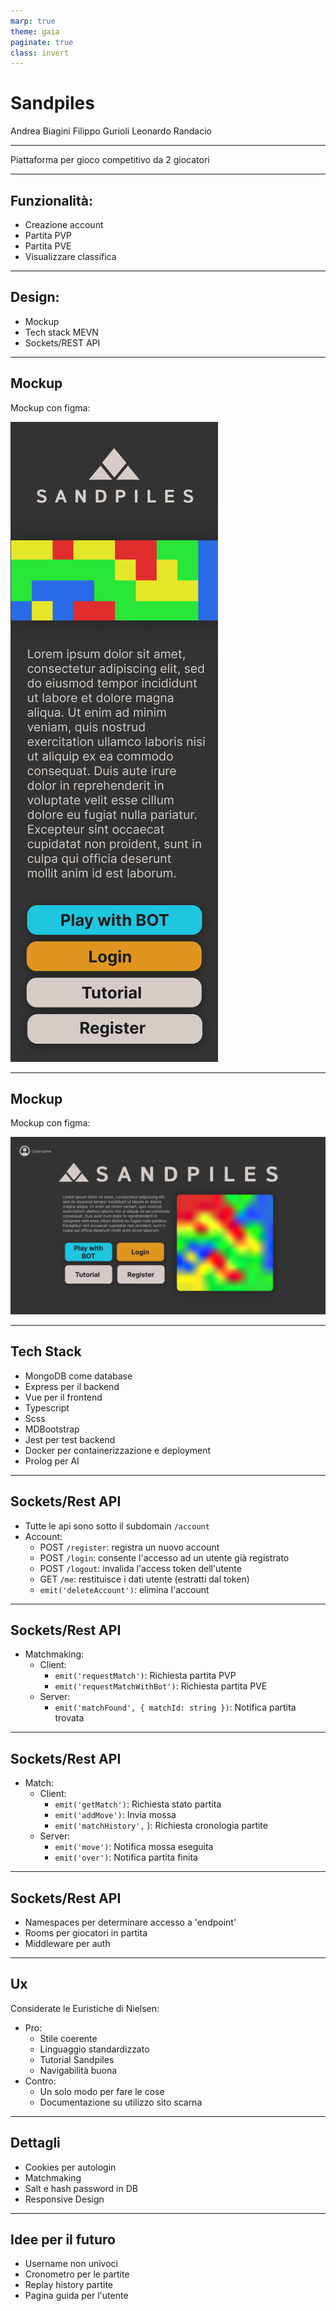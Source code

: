 ```yaml
---
marp: true
theme: gaia
paginate: true
class: invert
---
```


<style>
section::after {
  content: attr(data-marpit-pagination) '/' attr(data-marpit-pagination-total);
}
</style>

<!-- _class: lead invert -->
<!-- _paginate: false -->

# Sandpiles

Andrea Biagini
Filippo Gurioli
Leonardo Randacio

---


Piattaforma per gioco competitivo da 2 giocatori 

---

## Funzionalità:

- Creazione account
- Partita PVP
- Partita PVE
- Visualizzare classifica

---

## Design:

- Mockup
- Tech stack MEVN
- Sockets/REST API

---

## Mockup

Mockup con figma:

![h:300](./images/Landing_Responsive.png)

---

## Mockup

Mockup con figma:

![h:200](./images/Landing.png)

---

## Tech Stack

- MongoDB come database
- Express per il backend
- Vue per il frontend
- Typescript
- Scss
- MDBootstrap
- Jest per test backend
- Docker per containerizzazione e deployment
- Prolog per AI

---

## Sockets/Rest API

- Tutte le api sono sotto il subdomain `/account`
- Account:
    - POST `/register`: registra un nuovo account
    - POST `/login`: consente l'accesso ad un utente già registrato
    - POST `/logout`: invalida l'access token dell'utente
    - GET `/me`: restituisce i dati utente (estratti dal token)
    - `emit('deleteAccount')`: elimina l'account

---

## Sockets/Rest API

- Matchmaking:
    - Client:
        - `emit('requestMatch')`: Richiesta partita PVP
        - `emit('requestMatchWithBot')`: Richiesta partita PVE
    - Server:
        - `emit('matchFound', { matchId: string })`: Notifica partita trovata

---

## Sockets/Rest API

- Match:
    - Client:
        - `emit('getMatch')`: Richiesta stato partita
        - `emit('addMove')`: Invia mossa
        - `emit('matchHistory',` <username>): Richiesta cronologia partite
    - Server:
        - `emit('move')`: Notifica mossa eseguita
        - `emit('over')`: Notifica partita finita

---

## Sockets/Rest API

- Namespaces per determinare accesso a 'endpoint'
- Rooms per giocatori in partita
- Middleware per auth

---


## Ux

Considerate le Euristiche di Nielsen:

- Pro:
    - Stile coerente
    - Linguaggio standardizzato
    - Tutorial Sandpiles
    - Navigabilità buona
- Contro:
    - Un solo modo per fare le cose
    - Documentazione su utilizzo sito scarna

---

## Dettagli

- Cookies per autologin
- Matchmaking
- Salt e hash password in DB
- Responsive Design

---

## Idee per il futuro

- Username non univoci
- Cronometro per le partite
- Replay history partite
- Pagina guida per l'utente

